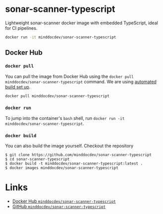 # sonar-scanner-typescript
Lightweight sonar-scanner docker image with embedded TypeScript, ideal for CI pipelines.

```sh
docker run -it minddocdev/sonar-scanner-typescript
```

## Docker Hub

### `docker pull`

You can pull the image from Docker Hub using the `docker pull minddocdev/sonar-scanner-typescript` command. We are using [automated build set up](https://docs.docker.com/docker-hub/builds/#create-an-automated-build).

```sh
docker pull minddocdev/sonar-scanner-typescript
```

### `docker run`

To jump into the container's `bash` shell, run `docker run -it minddocdev/sonar-scanner-typescript`.

### `docker build`

You can also build the image yourself. Checkout the repository

```
$ git clone https://github.com/minddocdev/sonar-scanner-typescript
$ cd sonar-scanner-typescript
$ docker build -t minddocdev/sonar-scanner-typescript:latest .
$ docker images minddocdev/sonar-scanner-typescript
```

# Links

- [Docker Hub `minddocdev/sonar-scanner-typescript`](https://hub.docker.com/r/minddocdev/sonar-scanner-typescript/)
- [GitHub `minddocdev/sonar-scanner-typescript`](https://github.com/minddocdev/sonar-scanner-typescript)
